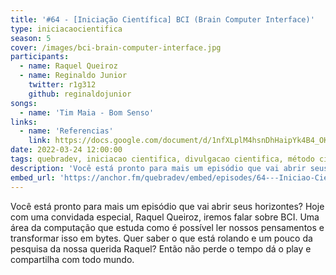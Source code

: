 ```yaml
---
title: '#64 - [Iniciação Científica] BCI (Brain Computer Interface)'
type: iniciacaocientifica 
season: 5
cover: /images/bci-brain-computer-interface.jpg
participants:
  - name: Raquel Queiroz
  - name: Reginaldo Junior
    twitter: r1g312
    github: reginaldojunior
songs:
  - name: 'Tim Maia - Bom Senso'
links:
  - name: 'Referencias'
    link: https://docs.google.com/document/d/1nfXLplM4hsnDhHaipYk4B4_OKKWYUCjC4CEfuEM85KI/edit?usp=sharing
date: 2022-03-24 12:00:00
tags: quebradev, iniciacao cientifica, divulgacao cientifica, método cientifico
description: 'Você está pronto para mais um episódio que vai abrir seus horizontes? Hoje com uma convidada especial, Raquel Queiroz, iremos falar sobre BCI.'
embed_url: 'https://anchor.fm/quebradev/embed/episodes/64---Iniciao-Cientfica-BCI-Brain-Computer-Interface-e1g6g3c'
---
```


Você está pronto para mais um episódio que vai abrir seus horizontes? Hoje com uma convidada especial, Raquel Queiroz, iremos falar sobre BCI. Uma área da computação que estuda como é possível ler nossos pensamentos e transformar isso em bytes. Quer saber o que está rolando e um pouco da pesquisa da nossa querida Raquel? Então não perde o tempo dá o play e compartilha com todo mundo.
